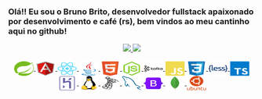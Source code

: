 ### Olá!! Eu sou o Bruno Brito, desenvolvedor fullstack apaixonado por desenvolvimento e café (rs), bem vindos ao meu cantinho aqui no github!


<div align="center">
  <a href="https://github.com/brunopbrito31">
  <img height="180em" src="https://github-readme-stats.vercel.app/api?username=brunopbrito31&show_icons=true&theme=chartreuse-dark&include_all_commits=true&count_private=true"/>
  <img height="180em" src="https://github-readme-stats.vercel.app/api/top-langs/?username=brunopbrito31&layout=compact&langs_count=7&theme=chartreuse-dark"/>
</div>
<div style="display: inline_block" align="center"><br>
  <img align="center" alt="Bruno-spring" height="30" width="40" src="https://raw.githubusercontent.com/devicons/devicon/master/icons/spring/spring-original.svg">
  <img align="center" alt="Bruno-angular" height="30" width="40" src="https://raw.githubusercontent.com/devicons/devicon/master/icons/angularjs/angularjs-original.svg">
  <img align="center" alt="Bruno-react" height="30" width="40" src="https://github.com/devicons/devicon/blob/master/icons/react/react-original.svg">
  <img align="center" alt="Bruno-java" height="30" width="40" src="https://raw.githubusercontent.com/devicons/devicon/master/icons/java/java-original.svg">
  <img align="center" alt="Bruno-HTML" height="30" width="40" src="https://raw.githubusercontent.com/devicons/devicon/master/icons/html5/html5-original.svg">
  <img align="center" alt="Bruno-node" height="30" width="40" src="https://github.com/devicons/devicon/blob/master/icons/nodejs/nodejs-original.svg"> 
  <img align="center" alt="Bruno-kafka" height="30" width="40" src="https://github.com/devicons/devicon/blob/master/icons/apachekafka/apachekafka-original-wordmark.svg">
  <img align="center" alt="Bruno-Js" height="30" width="40" src="https://raw.githubusercontent.com/devicons/devicon/master/icons/javascript/javascript-plain.svg">
  <img align="center" alt="Bruno-CSS" height="30" width="40" src="https://raw.githubusercontent.com/devicons/devicon/master/icons/css3/css3-original.svg">
  <img align="center" alt="Bruno-less" height="30" width="40" src="https://raw.githubusercontent.com/devicons/devicon/master/icons/less/less-plain-wordmark.svg">
  <img align="center" alt="Bruno-Ts" height="30" width="40" src="https://raw.githubusercontent.com/devicons/devicon/master/icons/typescript/typescript-plain.svg">
  <img align="center" alt="Bruno-heroku" height="30" width="40" src="https://raw.githubusercontent.com/devicons/devicon/master/icons/heroku/heroku-original.svg">
  <img align="center" alt="Bruno-linux" height="30" width="40" src="https://raw.githubusercontent.com/devicons/devicon/master/icons/linux/linux-original.svg">
  <img align="center" alt="Bruno-sqlss" height="30" width="40" src="https://raw.githubusercontent.com/devicons/devicon/master/icons/microsoftsqlserver/microsoftsqlserver-plain.svg">
  <img align="center" alt="Bruno-mysql" height="30" width="40" src="https://raw.githubusercontent.com/devicons/devicon/master/icons/mysql/mysql-original.svg">
  <img align="center" alt="Bruno-bootstrap" height="30" width="40" src="https://raw.githubusercontent.com/devicons/devicon/master/icons/bootstrap/bootstrap-original.svg">
  <img align="center" alt="Bruno-mongodb" height="30" width="40" src="https://github.com/devicons/devicon/blob/master/icons/mongodb/mongodb-original.svg">
  <img align="center" alt="Bruno-linux" height="30" width="40" src="https://raw.githubusercontent.com/devicons/devicon/master/icons/ubuntu/ubuntu-plain-wordmark.svg">
  
  
  
  
  
  
</div>
